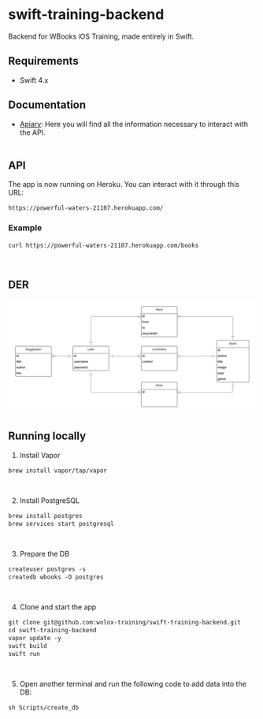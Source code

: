 # swift-training-backend

Backend for WBooks iOS Training, made entirely in Swift.

## Requirements
* Swift 4.x

## Documentation
* [Apiary](https://wbooksbackend.docs.apiary.io/): Here you will find all the information necessary to interact with the API.<br/><br/>


## API
The app is now running on Heroku. You can interact with it through this URL: <br/>
```
https://powerful-waters-21107.herokuapp.com/
```

### Example
```
curl https://powerful-waters-21107.herokuapp.com/books
```
<br/>


## DER

![alt text](https://raw.githubusercontent.com/gmazzei/WBooksBackend/master/DER.png)
<br/>

## Running locally

1) Install Vapor
```
brew install vapor/tap/vapor
```

<br/>

2) Install PostgreSQL
```
brew install postgres
brew services start postgresql
```
<br/>

3) Prepare the DB
```
createuser postgres -s
createdb wbooks -O postgres
```
<br/>

4) Clone and start the app
```
git clone git@github.com:wolox-training/swift-training-backend.git
cd swift-training-backend
vapor update -y
swift build
swift run
```
<br/>

5) Open another terminal and run the following code to add data into the DB:
```
sh Scripts/create_db
```
